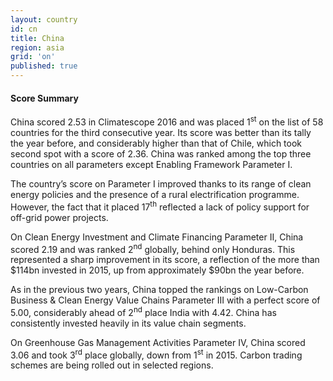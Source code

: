 ```yaml
---
layout: country
id: cn
title: China
region: asia
grid: 'on'
published: true
---
```




#### Score Summary

China scored 2.53 in Climatescope 2016 and was placed 1<sup>st</sup> on the list of 58 countries for the third consecutive year. Its score was better than its tally the year before, and considerably higher than that of Chile, which took second spot with a score of 2.36. China was ranked among the top three countries on all parameters except Enabling Framework Parameter I.

The country’s score on Parameter I improved thanks to its range of clean energy policies and the presence of a rural electrification programme. However, the fact that it placed 17<sup>th</sup> reflected a lack of policy support for off-grid power projects. 

On Clean Energy Investment and Climate Financing Parameter II, China scored 2.19 and was ranked 2<sup>nd</sup> globally, behind only Honduras. This represented a sharp improvement in its score, a reflection of the more than $114bn invested in 2015, up from approximately $90bn the year before.

As in the previous two years, China topped the rankings on Low-Carbon Business & Clean Energy Value Chains Parameter III with a perfect score of 5.00, considerably ahead of 2<sup>nd</sup> place India with 4.42. China has consistently invested heavily in its value chain segments.

On Greenhouse Gas Management Activities Parameter IV, China scored 3.06 and took 3<sup>rd</sup> place globally, down from 1<sup>st</sup> in 2015. Carbon trading schemes are being rolled out in selected regions.


